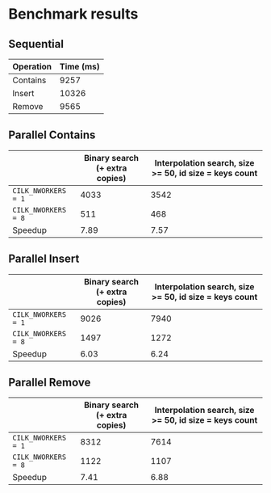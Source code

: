 # Benchmark results

## Sequential 

| Operation | Time (ms) |
| ------------- | ------------- | 
| Contains | 9257 |
| Insert | 10326 |
| Remove | 9565 |

## Parallel Contains

| | Binary search (+ extra copies) | Interpolation search, size >= 50, id size = keys count |
| ------------- | ------------- | ------------- | 
| `CILK_NWORKERS = 1` | 4033 | 3542 |
| `CILK_NWORKERS = 8` | 511 | 468 |
| Speedup | 7.89 | 7.57 |

## Parallel Insert

| | Binary search (+ extra copies) | Interpolation search, size >= 50, id size = keys count |
| ------------- | ------------- | ------------- | 
| `CILK_NWORKERS = 1` | 9026 | 7940 |
| `CILK_NWORKERS = 8` | 1497 | 1272 |
| Speedup | 6.03 | 6.24 |


## Parallel Remove

| | Binary search (+ extra copies) | Interpolation search, size >= 50, id size = keys count |
| ------------- | ------------- | ------------- | 
| `CILK_NWORKERS = 1` | 8312 | 7614 |
| `CILK_NWORKERS = 8` | 1122 | 1107 |
| Speedup | 7.41 | 6.88 |
